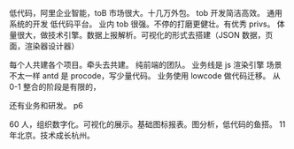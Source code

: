 低代码，阿里企业智能，toB 市场很大。十几万外包。
tob 开发简洁高效。
通用系统的开发
低代码平台。
业内 tob 很强。不停的打磨更健壮。有优秀
privs。
体量很大，做技术引擎。数据上报解析。可视化的形式去搭建（JSON 数据，页面，渲染器设计器）

每个人共建各个项目。牵头去共建。
纯前端的团队。
业务线是 js 渲染引擎
场景不太一样 antd 是 procode，写少量代码。
业务使用 lowcode 做代码迁移。
从 0-1 整合的阶段是有限的，

还有业务和研发。
p6

60 人，组织数字化。可视化的展示。基础图标报表。图分析，低代码的鱼搭。
11 年北京。技术成长杭州。
